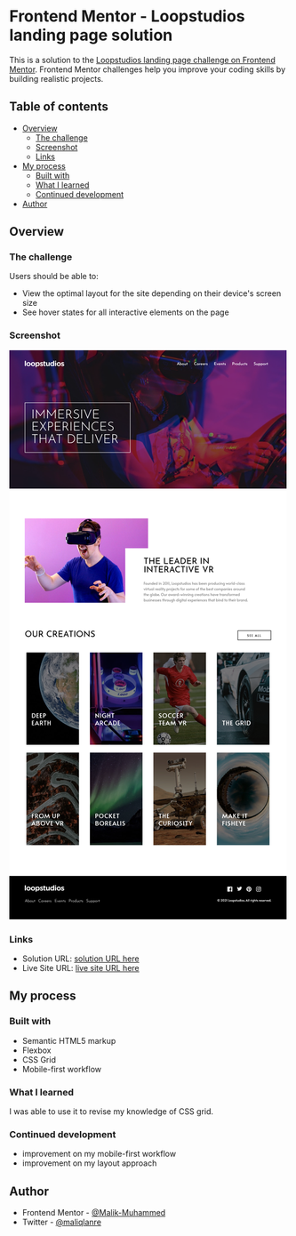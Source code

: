 # Frontend Mentor - Loopstudios landing page solution

This is a solution to the [Loopstudios landing page challenge on Frontend Mentor](https://www.frontendmentor.io/challenges/loopstudios-landing-page-N88J5Onjw). Frontend Mentor challenges help you improve your coding skills by building realistic projects.

## Table of contents

- [Overview](#overview)
  - [The challenge](#the-challenge)
  - [Screenshot](#screenshot)
  - [Links](#links)
- [My process](#my-process)
  - [Built with](#built-with)
  - [What I learned](#what-i-learned)
  - [Continued development](#continued-development)
- [Author](#author)

## Overview

### The challenge

Users should be able to:

- View the optimal layout for the site depending on their device's screen size
- See hover states for all interactive elements on the page

### Screenshot

![](./design/desktop-solution-screenshot.png)

### Links

- Solution URL: [solution URL here](https://github.com/Malik-Muhammed/loopstudios)
- Live Site URL: [live site URL here](https://malik-muhammed.github.io/loopstudios/)

## My process

### Built with

- Semantic HTML5 markup
- Flexbox
- CSS Grid
- Mobile-first workflow

### What I learned

I was able to use it to revise my knowledge of CSS grid.

### Continued development

- improvement on my mobile-first workflow
- improvement on my layout approach

## Author

- Frontend Mentor - [@Malik-Muhammed](https://www.frontendmentor.io/profile/Malik-Muhammed)
- Twitter - [@maliqlanre](https://www.twitter.com/maliqlanre)
